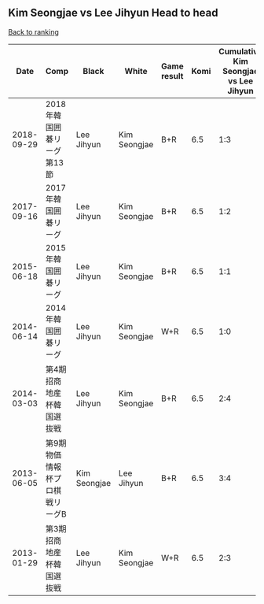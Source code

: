 ## Kim Seongjae vs Lee Jihyun Head to head

[Back to ranking](../../index.md)




| **Date** | **Comp** | **Black** | **White** | **Game result** | **Komi** | **Cumulative Kim Seongjae vs Lee Jihyun** | **Kim Seongjae streak** | **Lee Jihyun streak** | 
| --- | --- | --- | --- | --- | --- | --- | --- | --- |
| 2018-09-29 | 2018年韓国囲碁リーグ第13節 | Lee Jihyun | Kim Seongjae | B+R | 6.5 | 1:3 | 0 | 3 | 
| 2017-09-16 | 2017年韓国囲碁リーグ | Lee Jihyun | Kim Seongjae | B+R | 6.5 | 1:2 | 0 | 2 | 
| 2015-06-18 | 2015年韓国囲碁リーグ | Lee Jihyun | Kim Seongjae | B+R | 6.5 | 1:1 | 0 | 1 | 
| 2014-06-14 | 2014年韓国囲碁リーグ | Lee Jihyun | Kim Seongjae | W+R | 6.5 | 1:0 | 1 | 0 | 
| 2014-03-03 | 第4期招商地産杯韓国選抜戦 | Lee Jihyun | Kim Seongjae | B+R | 6.5 | 2:4 | 0 | 1 | 
| 2013-06-05 | 第9期物価情報杯プロ棋戦リーグB | Kim Seongjae | Lee Jihyun | B+R | 6.5 | 3:4 | 1 | 0 | 
| 2013-01-29 | 第3期招商地産杯韓国選抜戦 | Lee Jihyun | Kim Seongjae | W+R | 6.5 | 2:3 | 1 | 0 |





